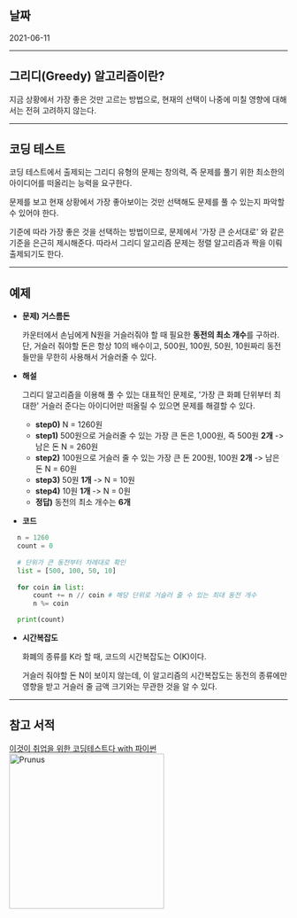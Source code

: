 ## 날짜

2021-06-11

---



## 그리디(Greedy) 알고리즘이란?

지금 상황에서 가장 좋은 것만 고르는 방법으로, 현재의 선택이 나중에 미칠 영향에 대해서는 전혀 고려하지 않는다.

---




## 코딩 테스트

  코딩 테스트에서 출제되는 그리디 유형의 문제는 창의력, 즉 문제를 풀기 위한 최소한의 아이디어를 떠올리는 능력을 요구한다.

  문제를 보고 현재 상황에서 가장 좋아보이는 것만 선택해도 문제를 풀 수 있는지 파악할 수 있어야 한다.

  기준에 따라 가장 좋은 것을 선택하는 방법이므로, 문제에서 '가장 큰 순서대로' 와 같은 기준을 은근히 제시해준다. 따라서 그리디 알고리즘 문제는 정렬 알고리즘과 짝을 이뤄 출제되기도 한다.

---



  ## 예제

- **문제) 거스름돈**

  카운터에서 손님에게 N원을 거슬러줘야 할 때 필요한 **동전의 최소 개수**를 구하라. 단, 거슬러 줘야할 돈은 항상 10의 배수이고, 500원, 100원, 50원, 10원짜리 동전들만을 무한히 사용해서 거슬러줄 수 있다.

- **해설**

    그리디 알고리즘을 이용해 풀 수 있는 대표적인 문제로, '가장 큰 화폐 단위부터 최대한' 거슬러 준다는 아이디어만 떠올릴 수 있으면 문제를 해결할 수 있다.

  -   **step0)** N = 1260원
  -   **step1)** 500원으로 거슬러줄 수 있는 가장 큰 돈은 1,000원, 즉 500원 **2개** -> 남은 돈 N = 260원
  -   **step2)** 100원으로 거슬러 줄 수 있는 가장 큰 돈 200원, 100원 **2개** -> 남은 돈 N = 60원
  -   **step3)** 50원 **1개** -> N = 10원
  -   **step4)** 10원 **1개** -> N = 0원
  -   **정답)** 동전의 최소 개수는 **6개** 

- **코드**
  
```python
  n = 1260
  count = 0
  
  # 단위가 큰 동전부터 차례대로 확인
  list = [500, 100, 50, 10]
  
  for coin in list:
      count += n // coin # 해당 단위로 거슬러 줄 수 있는 최대 동전 개수
      n %= coin

  print(count)
```

- **시간복잡도**
  

    화폐의 종류를 K라 할 때, 코드의 시간복잡도는 O(K)이다. 
    
    거슬러 줘야할 돈 N이 보이지 않는데, 이 알고리즘의 시간복잡도는 동전의 종류에만 영향을 받고 거슬러 줄 금액 크기와는 무관한 것을 알 수 있다.

---



## 참고 서적

[이것이 취업을 위한 코딩테스트다 with 파이썬</br><img width="280" src="https://search.pstatic.net/common/?src=http%3A%2F%2Fblogfiles.naver.net%2FMjAyMDEyMjdfMjU2%2FMDAxNjA5MDc4NDc4OTMy.ytLzpw65ZTUqe_gSCuNDLGHRcj5yq5jD50HYrWDyqrAg.WpGjvxnl18_bAgyRiGqNofYl7ba6_qBFlWsYFw_1C60g.PNG.zhdnrk1%2Fimage.png&type=sc960_832" alt="Prunus" title="A Wild Cherry (Prunus avium) in flower">](https://book.naver.com/bookdb/book_detail.nhn?bid=16439154)
